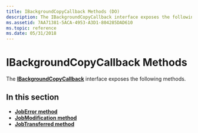 ```yaml
---
title: IBackgroundCopyCallback Methods (DO)
description: The IBackgroundCopyCallback interface exposes the following methods.
ms.assetid: 7AA71381-5ACA-4953-A3D1-804285DAD610
ms.topic: reference
ms.date: 05/31/2018
---
```


# IBackgroundCopyCallback Methods

The [**IBackgroundCopyCallback**](ibackgroundcopycallback.md) interface exposes the following methods.

## In this section

-   [**JobError method**](ibackgroundcopycallback-joberror-method.md)
-   [**JobModification method**](ibackgroundcopycallback-jobmodification-method.md)
-   [**JobTransferred method**](ibackgroundcopycallback-jobtransferred.md)

 

 




